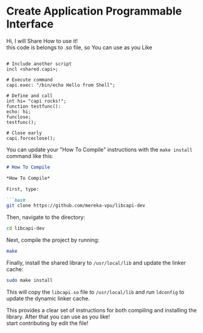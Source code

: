 # Create Application Programmable Interface
Hi, I will Share How to use it!<br>
this code is belongs to .so file, so You can use as you Like<br>
```capi

# Include another script
incl <shared.capi>;

# Execute command
capi.exec: "/bin/echo Hello from Shell";

# Define and call
int hi= "capi rocks!";
function testfunc():
echo: hi;
funclose;
testfunc();

# Close early
capi.forceclose();
```

You can update your "How To Compile" instructions with the `make install` command like this:

```markdown
# How To Compile

*How To Compile*

First, type:

```bash
git clone https://github.com/mereka-vpu/libcapi-dev
```

Then, navigate to the directory:

```bash
cd libcapi-dev
```

Next, compile the project by running:

```bash
make
```

Finally, install the shared library to `/usr/local/lib` and update the linker cache:

```bash
sudo make install
```

This will copy the `libcapi.so` file to `/usr/local/lib` and run `ldconfig` to update the dynamic linker cache.


This provides a clear set of instructions for both compiling and installing the library.
After that you can use as you like!<br>
start contributing by edit the file!
